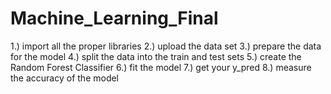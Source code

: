 # Machine_Learning_Final


1.) import all the proper libraries
2.) upload the data set
3.) prepare the data for the model
4.) split the data into the train and test sets
5.) create the Random Forest Classifier
6.) fit the model
7.) get your y_pred 
8.) measure the accuracy of the model
